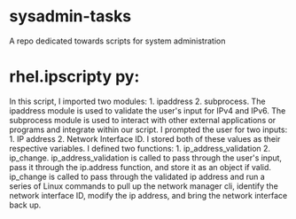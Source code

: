 # sysadmin-tasks
A repo dedicated towards scripts for system administration

# rhel.ipscripty py:
In this script, I imported two modules: 1. ipaddress 2. subprocess. The ipaddress module is used to validate the user's input for IPv4 and IPv6. The subprocess module is used to interact with other external applications or programs and integrate within our script. I prompted the user for two inputs: 1. IP address 2. Network Interface ID. I stored both of these values as their respective variables. I defined two functions: 1. ip_address_validation 2. ip_change. ip_address_validation is called to pass through the user's input, pass it through the ip.address function, and store it as an object if valid. ip_change is called to pass through the validated ip address and run a series of Linux commands to pull up the network manager cli, identify the network interface ID, modify the ip address, and bring the network interface back up. 
